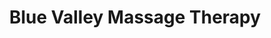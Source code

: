 ---
title: "Blue Valley Massage Therapy"
url: /lancaster/blue-valley-massage-therapy/
shop: massage
---